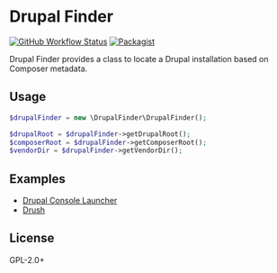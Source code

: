 # Drupal Finder

[![GitHub Workflow Status](https://img.shields.io/github/workflow/status/webflo/drupal-finder/CI)](https://github.com/webflo/drupal-finder/actions/workflows/ci.yml)
[![Packagist](https://img.shields.io/packagist/v/webflo/drupal-finder.svg)](https://packagist.org/packages/webflo/drupal-finder)

Drupal Finder provides a class to locate a Drupal installation based on Composer metadata.

## Usage

```PHP
$drupalFinder = new \DrupalFinder\DrupalFinder();

$drupalRoot = $drupalFinder->getDrupalRoot();
$composerRoot = $drupalFinder->getComposerRoot();
$vendorDir = $drupalFinder->getVendorDir();
```

## Examples

- [Drupal Console Launcher](https://github.com/hechoendrupal/drupal-console-launcher)
- [Drush](https://github.com/drush-ops/drush)

## License

GPL-2.0+
